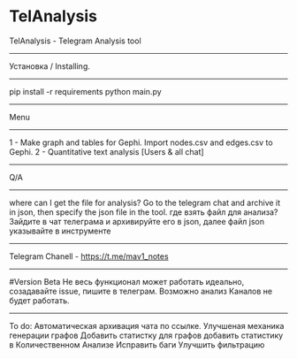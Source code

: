 # TelAnalysis
TelAnalysis - Telegram Analysis tool
_______
Установка / Installing.
_______
pip install -r requirements
python main.py

_______
Menu
_______
1 - Make graph and tables for Gephi. Import nodes.csv and edges.csv to Gephi.
2 - Quantitative text analysis [Users & all chat]
_______
Q/A
_______
where can I get the file for analysis? Go to the telegram chat and archive it in json, then specify the json file in the tool.
где взять файл для анализа? Зайдите в чат телеграма и архивируйте его в json, далее файл json указывайте в инструменте
_______
Telegram Chanell - https://t.me/mav1_notes
_______
#Version Beta
Не весь функционал может работать идеально, созадавайте issue, пишите в телеграм.
Возможно анализ Каналов не будет работать.

_______
To do:
Автоматическая архивация чата по ссылке.
Улучшеная механика генерации графов
Добавить статистку для графов
добавить статистику в Количественном Анализе
Исправить баги
Улучшить фильтрацию
